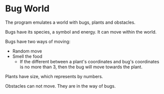 # Bug World

The program emulates a world with bugs, plants and obstacles.

Bugs have its species, a symbol and energy. It can move within the world.

Bugs have two ways of moving:

- Random move
- Smell the food
  - If the different between a plant's coordinates and bug's coordinates is no more than 3, then the bug will move towards the plant.

Plants have size, which represents by numbers.

Obstacles can not move. They are in the way of bugs.
